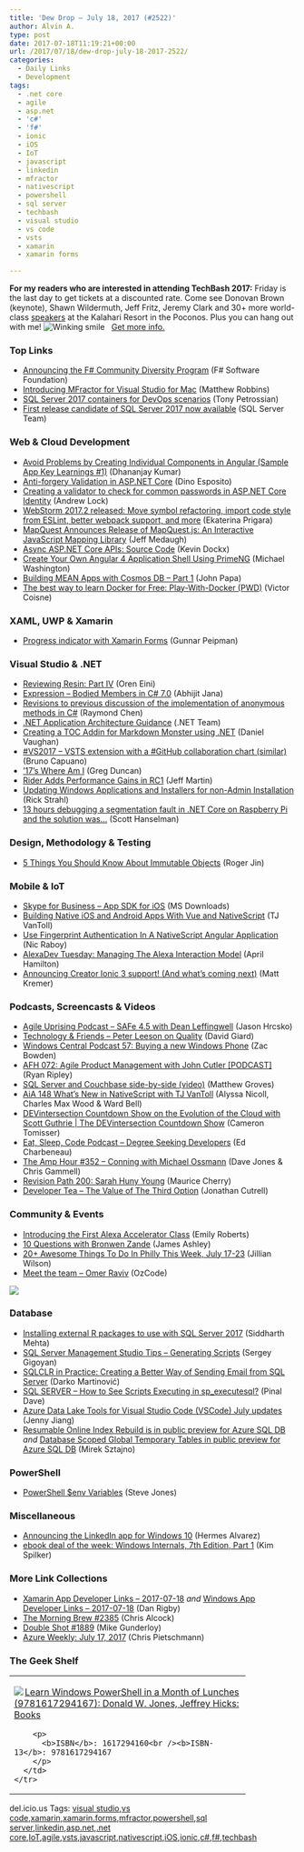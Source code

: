```yaml
---
title: 'Dew Drop – July 18, 2017 (#2522)'
author: Alvin A.
type: post
date: 2017-07-18T11:19:21+00:00
url: /2017/07/18/dew-drop-july-18-2017-2522/
categories:
  - Daily Links
  - Development
tags:
  - .net core
  - agile
  - asp.net
  - 'c#'
  - 'f#'
  - ionic
  - iOS
  - IoT
  - javascript
  - linkedin
  - mfractor
  - nativescript
  - powershell
  - sql server
  - techbash
  - visual studio
  - vs code
  - vsts
  - xamarin
  - xamarin forms

---
```

<a name="top"></a>

**For my readers who are interested in attending TechBash 2017:** Friday is the last day to get tickets at a discounted rate. Come see Donovan Brown (keynote), Shawn Wildermuth, Jeff Fritz, Jeremy Clark and 30+ more world-class <a href="https://www.techbash.com/sessions" target="_blank">speakers</a> at the Kalahari Resort in the Poconos. Plus you can hang out with me!&nbsp;<img decoding="async" class="wlEmoticon wlEmoticon-winkingsmile" style="" alt="Winking smile" src="/wp-content/uploads/2017/07/wlEmoticon-winkingsmile.png" /> &nbsp; <a href="https://www.techbash.com/" target="_blank">Get more info.</a>

### Top Links

  * <a href="http://foundation.fsharp.org/announcing_the_diversity_program" target="_blank">Announcing the F# Community Diversity Program</a> (F# Software Foundation)
  * <a href="https://blog.xamarin.com/introducing-mfractor-visual-studio-mac/" target="_blank">Introducing MFractor for Visual Studio for Mac</a> (Matthew Robbins)
  * <a href="https://blogs.technet.microsoft.com/dataplatforminsider/2017/07/17/sql-server-2017-containers-for-devops-scenarios/" target="_blank">SQL Server 2017 containers for DevOps scenarios</a> (Tony Petrossian)
  * <a href="https://blogs.technet.microsoft.com/dataplatforminsider/2017/07/17/first-release-candidate-of-sql-server-2017-now-available/" target="_blank">First release candidate of SQL Server 2017 now available</a> (SQL Server Team)



### <a name="web"></a>Web & Cloud Development

  * <a href="https://www.infragistics.com:443/community/blogs/infragistics/archive/2017/07/17/individual-components-angular-sample-app-key-learnings.aspx" target="_blank">Avoid Problems by Creating Individual Components in Angular (Sample App Key Learnings #1)</a> (Dhananjay Kumar)
  * <a href="https://www.red-gate.com/simple-talk/dotnet/asp-net/anti-forgery-validation-asp-net-core/" target="_blank">Anti-forgery Validation in ASP.NET Core</a> (Dino Esposito)
  * <a href="https://andrewlock.net/creating-a-validator-to-check-for-common-passwords-in-asp-net-core-identity/" target="_blank">Creating a validator to check for common passwords in ASP.NET Core Identity</a> (Andrew Lock)
  * <a href="https://blog.jetbrains.com/webstorm/2017/07/webstorm-2017-2/" target="_blank">WebStorm 2017.2 released: Move symbol refactoring, import code style from ESLint, better webpack support, and more</a> (Ekaterina Prigara)
  * <a href="http://feedproxy.google.com/~r/ProgrammableWeb/~3/cC0kfuPItEw/17" target="_blank">MapQuest Announces Release of MapQuest.js: An Interactive JavaScript Mapping Library</a> (Jeff Medaugh)
  * <a href="https://www.kevindockx.com/async-asp-net-core-apis-source-code/" target="_blank">Async ASP.NET Core APIs: Source Code</a> (Kevin Dockx)
  * <a href="http://lightswitchhelpwebsite.com/Blog/tabid/61/EntryId/4310/Create-Your-Own-Angular-4-Application-Shell-Using-PrimeNG.aspx" target="_blank">Create Your Own Angular 4 Application Shell Using PrimeNG</a> (Michael Washington)
  * <a href="https://johnpapa.net/angular-cosmosdb-1/" target="_blank">Building MEAN Apps with Cosmos DB &#8211; Part 1</a> (John Papa)
  * <a href="https://blog.docker.com/2017/07/best-way-learn-docker-free-play-docker-pwd/" target="_blank">The best way to learn Docker for Free: Play-With-Docker (PWD)</a> (Victor Coisne)



### <a name="silverlight"></a>XAML, UWP & Xamarin

  * <a href="http://feedproxy.google.com/~r/gunnarpeipman/~3/EbyEkzbqKmY/" target="_blank">Progress indicator with Xamarin Forms</a> (Gunnar Peipman)



### <a name="dotnet"></a>Visual Studio & .NET

  * <a href="http://feedproxy.google.com/~r/AyendeRahien/~3/_0S2wgoZUOk/reviewing-resin-part-iv" target="_blank">Reviewing Resin: Part IV</a> (Oren Eini)
  * <a href="http://dailydotnettips.com/2017/07/17/expression-bodied-members-in-c-7-0/" target="_blank">Expression – Bodied Members in C# 7.0</a> (Abhijit Jana)
  * <a href="https://blogs.msdn.microsoft.com/oldnewthing/20170717-00/?p=96625" target="_blank">Revisions to previous discussion of the implementation of anonymous methods in C#</a> (Raymond Chen)
  * <a href="https://www.microsoft.com/net/learn/architecture" target="_blank">.NET Application Architecture Guidance</a> (.NET Team)
  * <a href="http://danielvaughan.org/post/Creating-a-TOC-Addin-for-Markdown-Monster-using-NET-and-Visual-Studio.aspx" target="_blank">Creating a TOC Addin for Markdown Monster using .NET</a> (Daniel Vaughan)
  * <a href="http://feedproxy.google.com/~r/elbruno/~3/LUY0_bh-YwU/" target="_blank">#VS2017 – VSTS extension with a #GitHub collaboration chart (similar)</a> (Bruno Capuano)
  * <a href="https://channel9.msdn.com/coding4fun/blog/17s-Where-Am-I?WT.mc_id=DX_MVP4025064" target="_blank">&#8217;17&#8217;s Where Am I</a> (Greg Duncan)
  * <a href="http://www.infoq.com/news/2017/07/rider-rc1?utm_campaign=infoq_content&utm_source=infoq&utm_medium=feed&utm_term=global" target="_blank">Rider Adds Performance Gains in RC1</a> (Jeff Martin)
  * <a href="http://feedproxy.google.com/~r/RickStrahl/~3/M3AyfP1svXc/Updating-Windows-Applications-and-Installers-for-nonAdmin-Installation" target="_blank">Updating Windows Applications and Installers for non-Admin Installation</a> (Rick Strahl)
  * <a href="http://feeds.hanselman.com/~/401911978/0/scotthanselman~hours-debugging-a-segmentation-fault-in-NET-Core-on-Raspberry-Pi-and-the-solution-was.aspx" target="_blank">13 hours debugging a segmentation fault in .NET Core on Raspberry Pi and the solution was&#8230;</a> (Scott Hanselman)



### <a name="design"></a>Design, Methodology & Testing

  * <a href="https://buttercms.com/blog/5-things-you-should-know-about-immutable-objects" target="_blank">5 Things You Should Know About Immutable Objects</a> (Roger Jin)



### <a name="mobile"></a>Mobile & IoT

  * <a href="http://www.microsoft.com/en-us/download/details.aspx?id=51962&WT.mc_id=DX_MVP4025064" target="_blank">Skype for Business – App SDK for iOS</a> (MS Downloads)
  * <a href="http://developer.telerik.com/products/nativescript/native-ios-android-vue-nativescript/" target="_blank">Building Native iOS and Android Apps With Vue and NativeScript</a> (TJ VanToll)
  * <a href="https://www.thepolyglotdeveloper.com/2017/07/use-fingerprint-authentication-nativescript-angular-application/" target="_blank">Use Fingerprint Authentication In A NativeScript Angular Application</a> (Nic Raboy)
  * <a href="https://lovemyecho.com/2017/07/17/alexadev-tuesday-managing-alexa-interaction-model/" target="_blank">AlexaDev Tuesday: Managing The Alexa Interaction Model</a> (April Hamilton)
  * <a href="http://blog.ionic.io/announcing-creator-ionic-3-support-and-whats-coming-next/" target="_blank">Announcing Creator Ionic 3 support! (And what’s coming next)</a> (Matt Kremer)



### <a name="podcasts"></a>Podcasts, Screencasts & Videos

  * <a href="http://coalition.agileuprising.com/t/podcast-released-safe-4-5-with-dean-leffingwell/1035" target="_blank">Agile Uprising Podcast &#8211; SAFe 4.5 with Dean Leffingwell</a> (Jason Hrcsko)
  * <a href="http://DavidGiard.com/2017/07/17/PeterLeesonOnQuality.aspx" target="_blank">Technology & Friends &#8211; Peter Leeson on Quality</a> (David Giard)
  * <a href="http://feedproxy.google.com/~r/wmexperts/~3/IpItoj6pV2k/windows-central-podcast-57" target="_blank">Windows Central Podcast 57: Buying a new Windows Phone</a> (Zac Bowden)
  * <a href="https://ryanripley.com/afh-072-agile-product-management-john-cutler-podcast/" target="_blank">AFH 072: Agile Product Management with John Cutler [PODCAST]</a> (Ryan Ripley)
  * <a href="https://blog.couchbase.com/sql-server-couchbase-side-side-video/" target="_blank">SQL Server and Couchbase side-by-side (video)</a> (Matthew Groves)
  * <a href="https://devchat.tv/adv-in-angular/aia-148-whats-new-nativescript-tj-vantoll" target="_blank">AiA 148 What&#8217;s New in NativeScript with TJ VanToll</a> (Alyssa Nicoll, Charles Max Wood & Ward Bell)
  * <a href="https://channel9.msdn.com/Shows/The-DEVintersection-Countdown-Show/DEVintersection-Countdown-Show-on-the-Evolution-of-the-Cloud-with-Scott-Guthrie?WT.mc_id=DX_MVP4025064" target="_blank">DEVintersection Countdown Show on the Evolution of the Cloud with Scott Guthrie | The DEVintersection Countdown Show</a> (Cameron Tomisser)
  * <a href="http://developer.telerik.com/content-types/podcast/degree-seeking-developers/" target="_blank">Eat, Sleep, Code Podcast &#8211; Degree Seeking Developers</a> (Ed Charbeneau)
  * <a href="http://feedproxy.google.com/~r/TheAmpHour/~3/e0KkmSu_c20/" target="_blank">The Amp Hour #352 &#8211; Conning with Michael Ossmann</a> (Dave Jones & Chris Gammell)
  * <a href="http://revisionpath.simplecast.fm/episodes/71824-200-sarah-huny-young" target="_blank">Revision Path 200: Sarah Huny Young</a> (Maurice Cherry)
  * <a href="http://developertea.simplecast.fm/episodes/76700-the-value-of-the-third-option" target="_blank">Developer Tea &#8211; The Value of The Third Option</a> (Jonathan Cutrell)



### <a name="events"></a>Community & Events

  * <a href="https://developer.amazon.com/blogs/alexa/post/9259ed8a-59bf-4dda-a3ec-38108d29f565/introducing-the-first-alexa-accelerator-class" target="_blank">Introducing the First Alexa Accelerator Class</a> (Emily Roberts)
  * <a href="http://www.imaginativeuniversal.com/blog/2017/07/17/10-questions-with-bronwen-zande/" target="_blank">10 Questions with Bronwen Zande</a> (James Ashley)
  * <a href="http://www.uwishunu.com/2017/07/20-awesome-things-philly-week-july-17-23/" target="_blank">20+ Awesome Things To Do In Philly This Week, July 17-23</a> (Jillian Wilson)
  * <a href="https://blog.oz-code.com/meet-team-omer-raviv/" target="_blank">Meet the team – Omer Raviv</a> (OzCode)

<a href="https://www.techbash.com/" target="_blank"><img decoding="async" style="margin: 0px auto 10px; float: none; display: block;" src="/wp-content/uploads/2017/03/techbash2017-300x250.png" /></a>

### <a name="sql"></a>Database

  * <a href="http://feedproxy.google.com/~r/MSSQLTips-LatestSqlServerTips/~3/5Ziq7vxWqW8/tip.asp" target="_blank">Installing external R packages to use with SQL Server 2017</a> (Siddharth Mehta)
  * <a href="http://feedproxy.google.com/~r/MSSQLTips-LatestSqlServerTips/~3/up3S-aWOYFw/tip.asp" target="_blank">SQL Server Management Studio Tips &#8211; Generating Scripts</a> (Sergey Gigoyan)
  * <a href="https://www.red-gate.com/simple-talk/sql/sql-development/sqlclr-practice-creating-better-way-sending-email-sql-server/" target="_blank">SQLCLR in Practice: Creating a Better Way of Sending Email from SQL Server</a> (Darko Martinović)
  * <a href="https://blog.sqlauthority.com/2017/07/18/sql-server-see-scripts-executing-sp_executesql/" target="_blank">SQL SERVER – How to See Scripts Executing in sp_executesql?</a> (Pinal Dave)
  * <a href="https://azure.microsoft.com/blog/azure-data-lake-tools-for-visual-studio-code-vscode-july-updates/" target="_blank">Azure Data Lake Tools for Visual Studio Code (VSCode) July updates</a> (Jenny Jiang)
  * <a href="https://azure.microsoft.com/blog/resumable-online-index-rebuild-is-in-public-preview-for-azure-sql-db/" target="_blank">Resumable Online Index Rebuild is in public preview for Azure SQL DB</a> _and_ <a href="https://azure.microsoft.com/blog/database-scoped-global-temporary-tables-in-public-preview-for-azure-sql-db/" target="_blank">Database Scoped Global Temporary Tables in public preview for Azure SQL DB</a> (Mirek Sztajno)



### <a name="ps"></a>PowerShell

  * <a href="http://www.sqlservercentral.com/blogs/steve_jones/2017/07/17/powershell-env-variables/" target="_blank">PowerShell $env Variables</a> (Steve Jones)



### <a name="misc"></a>Miscellaneous

  * <a href="http://blogs.windows.com/windowsexperience/2017/07/17/announcing-linkedin-app-windows-10/?WT.mc_id=DX_MVP4025064" target="_blank">Announcing the LinkedIn app for Windows 10</a> (Hermes Alvarez)
  * <a href="https://blogs.msdn.microsoft.com/microsoft_press/2017/07/17/ebook-deal-of-the-week-windows-internals-7th-edition-part-1/" target="_blank">ebook deal of the week: Windows Internals, 7th Edition, Part 1</a> (Kim Spilker)



### <a name="links"></a>More Link Collections

  * <a href="https://www.allaboutxamarin.com/2017/07/xamarin-app-developer-links-2017-07-18/" target="_blank">Xamarin App Developer Links &#8211; 2017-07-18</a> _and_ <a href="https://www.windowsappdev.com/2017/07/windows-app-developer-links-2017-07-18/" target="_blank">Windows App Developer Links &#8211; 2017-07-18</a> (Dan Rigby)
  * <a href="http://feedproxy.google.com/~r/ReflectivePerspective/~3/gG8-SH0Bcu4/" target="_blank">The Morning Brew #2385</a> (Chris Alcock)
  * <a href="http://afreshcup.com/home/2017/7/17/double-shot-1889.html" target="_blank">Double Shot #1889</a> (Mike Gunderloy)
  * <a href="https://buildazure.com/2017/07/17/azure-weekly-july-17-2017/" target="_blank">Azure Weekly: July 17, 2017</a> (Chris Pietschmann)



### <a name="shelf"></a>The Geek Shelf

<div class="wlWriterEditableSmartContent" id="scid:7dc1bd33-94bd-46fd-a20b-0131235bcd47:04eef71f-cf72-42d3-8a06-9f9bde37ad7a" style="margin: 0px; padding: 0px; float: none; display: inline;">
  <table cellspacing="0" cellpadding="2" width="400" border="0" unselectable="on">
    <tr>
      <td valign="top" width="400">
        <p>
          <a title="Learn Windows PowerShell in a Month of Lunches (9781617294167): Donald W. Jones, Jeffrey Hicks: Books" href="http://www.amazon.com/exec/obidos/ASIN/1617294160/amavin-20"><img data-recalc-dims="1" decoding="async" src="https://i0.wp.com/images-na.ssl-images-amazon.com/images/I/51oYzgTCiyL._AC_US218_.jpg?w=660&#038;ssl=1" border="0" align="left" style="float:left" />Learn Windows PowerShell in a Month of Lunches (9781617294167): Donald W. Jones, Jeffrey Hicks: Books</a>
        </p>
        
        <p>
          <b>ISBN</b>: 1617294160<br /><b>ISBN-13</b>: 9781617294167
        </p>
      </td>
    </tr>
  </table>
</div>



<div class="wlWriterEditableSmartContent" id="scid:77ECF5F8-D252-44F5-B4EB-D463C5396A79:409b8f5d-517c-4184-b36d-aa4a03c56494" style="margin: 0px; padding: 0px; float: none; display: inline;">
  del.icio.us Tags: <a href="http://del.icio.us/popular/visual+studio" rel="tag">visual studio</a>,<a href="http://del.icio.us/popular/vs+code" rel="tag">vs code</a>,<a href="http://del.icio.us/popular/xamarin" rel="tag">xamarin</a>,<a href="http://del.icio.us/popular/xamarin.forms" rel="tag">xamarin.forms</a>,<a href="http://del.icio.us/popular/mfractor" rel="tag">mfractor</a>,<a href="http://del.icio.us/popular/powershell" rel="tag">powershell</a>,<a href="http://del.icio.us/popular/sql+server" rel="tag">sql server</a>,<a href="http://del.icio.us/popular/linkedin" rel="tag">linkedin</a>,<a href="http://del.icio.us/popular/asp.net" rel="tag">asp.net</a>,<a href="http://del.icio.us/popular/.net+core" rel="tag">.net core</a>,<a href="http://del.icio.us/popular/IoT" rel="tag">IoT</a>,<a href="http://del.icio.us/popular/agile" rel="tag">agile</a>,<a href="http://del.icio.us/popular/vsts" rel="tag">vsts</a>,<a href="http://del.icio.us/popular/javascript" rel="tag">javascript</a>,<a href="http://del.icio.us/popular/nativescript" rel="tag">nativescript</a>,<a href="http://del.icio.us/popular/iOS" rel="tag">iOS</a>,<a href="http://del.icio.us/popular/ionic" rel="tag">ionic</a>,<a href="http://del.icio.us/popular/c%23" rel="tag">c#</a>,<a href="http://del.icio.us/popular/f%23" rel="tag">f#</a>,<a href="http://del.icio.us/popular/techbash" rel="tag">techbash</a>
</div>